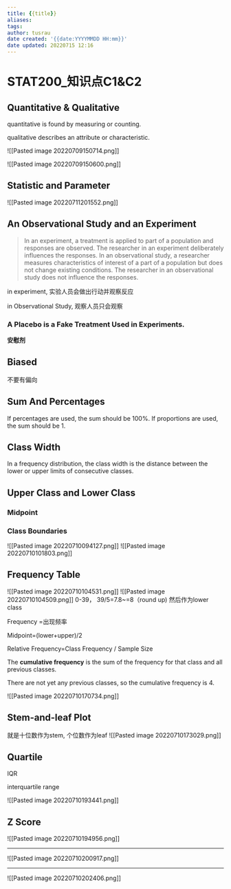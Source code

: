 ```yaml
---
title: {{title}}
aliases: 
tags:
author: tusrau
date created: '{{date:YYYYMMDD HH:mm}}'
date updated: 20220715 12:16
---
```


# STAT200_知识点C1&C2

## Quantitative & Qualitative

quantitative is found by measuring or counting.

qualitative describes an attribute or characteristic.

![[Pasted image 20220709150714.png]]

![[Pasted image 20220709150600.png]]

## Statistic and Parameter

![[Pasted image 20220711201552.png]]

## An Observational Study and an Experiment

>In an experiment, a treatment is applied to part of a population and responses are observed. The researcher in an experiment deliberately influences the responses.
>In an observational study, a researcher measures characteristics of interest of a part of a population but does not change existing conditions. The researcher in an observational study does not influence the responses.

in experiment, 实验人员会做出行动并观察反应

in Observational Study, 观察人员只会观察

### A Placebo is a Fake Treatment Used in Experiments.

**安慰剂**

## Biased

不要有偏向

## Sum And Percentages

If percentages are used, the sum should be 100%. If proportions are used, the sum should be 1.

## Class Width

In a frequency distribution, the class width is the distance between the lower or upper limits of consecutive classes.

## Upper Class and Lower Class

### Midpoint

### Class Boundaries

![[Pasted image 20220710094127.png]]
![[Pasted image 20220710101803.png]]

## Frequency Table

![[Pasted image 20220710104531.png]]
![[Pasted image 20220710104509.png]]
0-39， 39/5=7.8~=8（round up)
然后作为lower class

Frequency =出现频率

Midpoint=(lower+upper)/2

Relative Frequency=Class Frequency \/ Sample Size

The **cumulative frequency** is the sum of the frequency for that class and all previous classes.

There are not yet any previous classes, so the cumulative frequency is 4.

![[Pasted image 20220710170734.png]]

## Stem-and-leaf Plot

就是十位数作为stem, 个位数作为leaf
![[Pasted image 20220710173029.png]]

## Quartile

IQR

interquartile range

![[Pasted image 20220710193441.png]]

## Z Score

![[Pasted image 20220710194956.png]]

---

![[Pasted image 20220710200917.png]]

---
![[Pasted image 20220710202406.png]]

